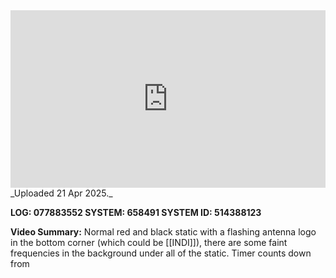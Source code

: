 
<iframe 
  src="https://drive.google.com/file/d/1k49GOaHhgIc5xJRDEkfkE6FtBlvWcbIv/preview"  
  style="width:100%; aspect-ratio:16/9; border:0;"
  allowfullscreen>
</iframe>
_Uploaded 21 Apr 2025._

**LOG: 077883552
SYSTEM: 658491
SYSTEM ID: 514388123**

**Video Summary:** Normal red and black static with a flashing antenna logo in the bottom corner (which could be [[INDI]]), there are some faint frequencies in the background under all of the static. Timer counts down from 